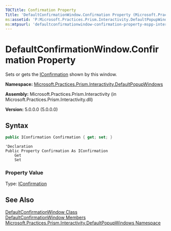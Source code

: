 ```yaml
---
TOCTitle: Confirmation Property
Title: 'DefaultConfirmationWindow.Confirmation Property (Microsoft.Practices.Prism.Interactivity.DefaultPopupWindows)'
ms:assetid: 'P:Microsoft.Practices.Prism.Interactivity.DefaultPopupWindows.DefaultConfirmationWindow.Confirmation'
ms:mtpsurl: 'defaultconfirmationwindow-confirmation-property-mspp-interactivity-defaultpopupwindows.md'
---
```




# DefaultConfirmationWindow.Confirmation Property

Sets or gets the [IConfirmation](/patterns-practices/reference/iconfirmation-interface-mspp-interactivity-interactionrequest) shown by this window.

**Namespace:** [Microsoft.Practices.Prism.Interactivity.DefaultPopupWindows](/patterns-practices/reference/mspp-interactivity-defaultpopupwindows-namespace)

**Assembly:** Microsoft.Practices.Prism.Interactivity (in Microsoft.Practices.Prism.Interactivity.dll) 

**Version:** 5.0.0.0 (5.0.0.0)

## Syntax

```C#
public IConfirmation Confirmation { get; set; }
```

```VB
'Declaration
Public Property Confirmation As IConfirmation
	Get
	Set
```

### Property Value

Type: [IConfirmation](/patterns-practices/reference/iconfirmation-interface-mspp-interactivity-interactionrequest)

## See Also

[DefaultConfirmationWindow Class](/patterns-practices/reference/defaultconfirmationwindow-class-mspp-interactivity-defaultpopupwindows)<br/>
[DefaultConfirmationWindow Members](/patterns-practices/reference/defaultconfirmationwindow-members-mspp-interactivity-defaultpopupwindows)<br/>
[Microsoft.Practices.Prism.Interactivity.DefaultPopupWindows Namespace](/patterns-practices/reference/mspp-interactivity-defaultpopupwindows-namespace)<br/>
